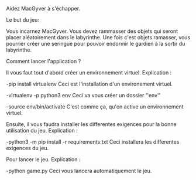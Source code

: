Aidez MacGyver à s'échapper.

Le but du jeu:
 
Vous incarnez MacGyver. Vous devez rammasser des objets qui seront placer aléatoirement dans le labyrinthe. 
Une fois c'est objets ramasser, vous pourrier créer une seringue pour pouvoir endormir le gardien à la sortir 
du labyrinthe.


Comment lancer l'application ?

Il vous faut tout d'abord créer un environnement virtuel.
Explication :

-pip install virtualenv 
Ceci est l'installation d'un environement virtuel.

-virtualenv -p python3 env
Ceci va vous créer un dossier ''env''

-source env/bin/activate
C'est comme ça, qu'on active un environnement virtuel.


Ensuite, il vous faudra installer les differentes exigences pour la bonne utilisation du jeu.
Explication :

-python3 -m pip install -r requirements.txt
Ceci installera les differentes exigences du jeu.


Pour lancer le jeu.
Explication :

-python game.py
Ceci vous lancera automatiquement le jeu.

